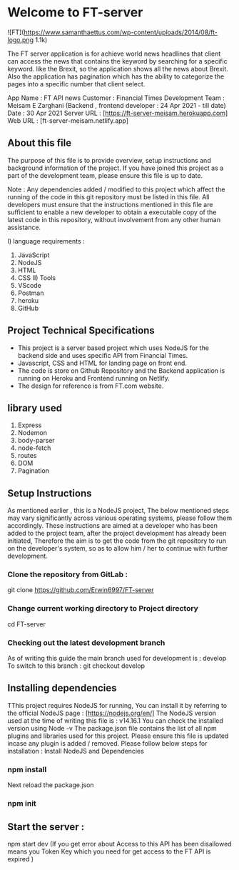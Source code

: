 # Welcome to FT-server

![FT](https://www.samanthaettus.com/wp-content/uploads/2014/08/ft-logo.png 1.1k)

The FT server application is for achieve world news headlines that client can access the news that contains the keyword by searching for a specific keyword. like the Brexit, so the application shows all the news about Brexit.
Also the application has pagination which has the ability to categorize the pages into a specific number that client select.

App Name : FT API news 
Customer : Financial Times 
Development Team : Meisam E Zarghani (Backend , frontend developer : 24 Apr 2021 - till date) 
Date : 30 Apr 2021
Server URL : [https://ft-server-meisam.herokuapp.com]
Web URL : [ft-server-meisam.netlify.app]

## About this file
The purpose of this file is to provide overview, setup instructions and background information of the project. If you have joined this project as a part of the development team, please ensure this file is up to date.

Note : Any dependencies added / modified to this project which affect the running of the code in this git repository must be listed in this file. All developers must ensure that the instructions mentioned in this file are sufficient to enable a new developer to obtain a executable copy of the latest code in this repository, without involvement from any other human assistance.

I) language requirements :
   1) JavaScript
   2) NodeJS
   3) HTML
   4) CSS
   II) Tools
   1) VScode
   2) Postman
   3) heroku
   4) GitHub

## Project Technical Specifications
* This project is a server based project which uses NodeJS for the backend side and uses specific API from Financial Times.
* Javascript, CSS and HTML for landing page on front end.
* The code is store on Github Repository and the Backend application is running on Heroku and Frontend running on Netlify. 
* The design for reference is from FT.com website.

## library used
   1) Express
   2) Nodemon
   3) body-parser
   4) node-fetch
   5) routes
   6) DOM
   7) Pagination

## Setup Instructions
As mentioned earlier , this is a NodeJS project, The below mentioned steps may vary significantly across various operating systems, please follow them accordingly.
These instructions are aimed at a developer who has been added to the project team, after the project development has already been initiated, Therefore the aim is to get the code from the git repository to run on the developer's system, so as to allow him / her to continue with further development.

### Clone the repository from GitLab :
git clone https://github.com/Erwin6997/FT-server

### Change current working directory to Project directory
cd FT-server

### Checking out the latest development branch
As of writing this guide the main branch used for development is : develop
To switch to this branch : git checkout develop

## Installing dependencies
TThis project requires NodeJS for running, You can install it by referring to the official NodeJS page : [https://nodejs.org/en/] 
The NodeJS version used at the time of writing this file is : v14.16.1 You can check the installed version using Node -v The package.json file contains the list of all npm plugins and libraries used for this project. 
Please ensure this file is updated incase any plugin is added / removed. 
Please follow below steps for installation : 
Install NodeJS and Dependencies 
### npm install 
Next reload the package.json 
### npm init

## Start the server :
npm start dev
(If you get error about Access to this API has been disallowed means you Token Key which you need for get access to the FT API is expired )